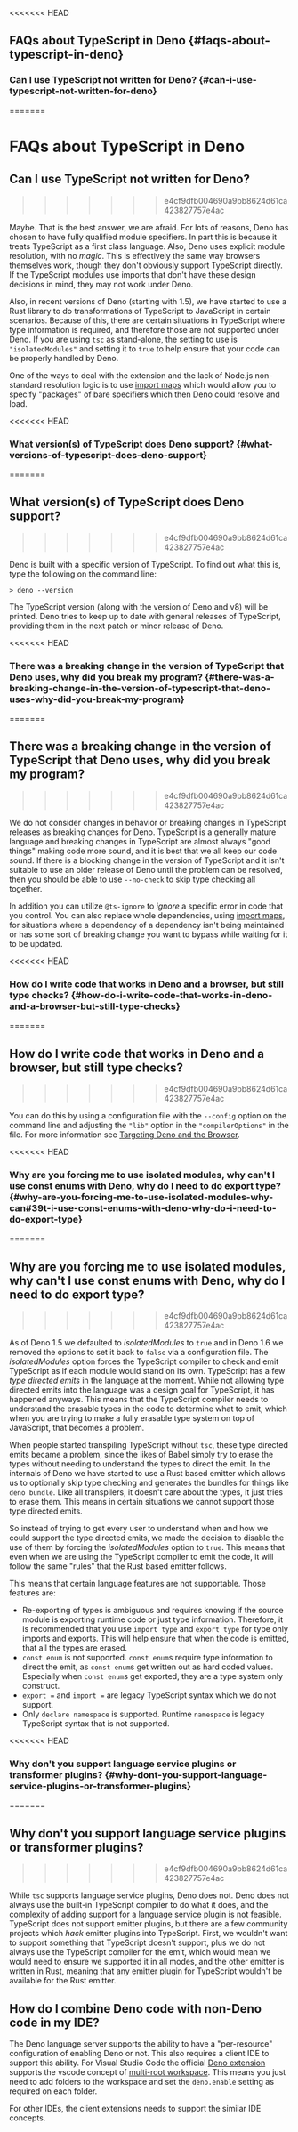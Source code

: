 <<<<<<< HEAD
## FAQs about TypeScript in Deno {#faqs-about-typescript-in-deno}

### Can I use TypeScript not written for Deno? {#can-i-use-typescript-not-written-for-deno}
=======
# FAQs about TypeScript in Deno

## Can I use TypeScript not written for Deno?
>>>>>>> e4cf9dfb004690a9bb8624d61ca423827757e4ac

Maybe. That is the best answer, we are afraid. For lots of reasons, Deno has
chosen to have fully qualified module specifiers. In part this is because it
treats TypeScript as a first class language. Also, Deno uses explicit module
resolution, with no _magic_. This is effectively the same way browsers
themselves work, though they don't obviously support TypeScript directly. If the
TypeScript modules use imports that don't have these design decisions in mind,
they may not work under Deno.

Also, in recent versions of Deno (starting with 1.5), we have started to use a
Rust library to do transformations of TypeScript to JavaScript in certain
scenarios. Because of this, there are certain situations in TypeScript where
type information is required, and therefore those are not supported under Deno.
If you are using `tsc` as stand-alone, the setting to use is `"isolatedModules"`
and setting it to `true` to help ensure that your code can be properly handled
by Deno.

One of the ways to deal with the extension and the lack of Node.js non-standard
resolution logic is to use
[import maps](../linking_to_external_code/import_maps.md) which would allow you
to specify "packages" of bare specifiers which then Deno could resolve and load.

<<<<<<< HEAD
### What version(s) of TypeScript does Deno support? {#what-versions-of-typescript-does-deno-support}
=======
## What version(s) of TypeScript does Deno support?
>>>>>>> e4cf9dfb004690a9bb8624d61ca423827757e4ac

Deno is built with a specific version of TypeScript. To find out what this is,
type the following on the command line:

```shell
> deno --version
```

The TypeScript version (along with the version of Deno and v8) will be printed.
Deno tries to keep up to date with general releases of TypeScript, providing
them in the next patch or minor release of Deno.

<<<<<<< HEAD
### There was a breaking change in the version of TypeScript that Deno uses, why did you break my program? {#there-was-a-breaking-change-in-the-version-of-typescript-that-deno-uses-why-did-you-break-my-program}
=======
## There was a breaking change in the version of TypeScript that Deno uses, why did you break my program?
>>>>>>> e4cf9dfb004690a9bb8624d61ca423827757e4ac

We do not consider changes in behavior or breaking changes in TypeScript
releases as breaking changes for Deno. TypeScript is a generally mature language
and breaking changes in TypeScript are almost always "good things" making code
more sound, and it is best that we all keep our code sound. If there is a
blocking change in the version of TypeScript and it isn't suitable to use an
older release of Deno until the problem can be resolved, then you should be able
to use `--no-check` to skip type checking all together.

In addition you can utilize `@ts-ignore` to _ignore_ a specific error in code
that you control. You can also replace whole dependencies, using
[import maps](../linking_to_external_code/import_maps), for situations where a
dependency of a dependency isn't being maintained or has some sort of breaking
change you want to bypass while waiting for it to be updated.

<<<<<<< HEAD
### How do I write code that works in Deno and a browser, but still type checks? {#how-do-i-write-code-that-works-in-deno-and-a-browser-but-still-type-checks}
=======
## How do I write code that works in Deno and a browser, but still type checks?
>>>>>>> e4cf9dfb004690a9bb8624d61ca423827757e4ac

You can do this by using a configuration file with the `--config` option on the
command line and adjusting the `"lib"` option in the `"compilerOptions"` in the
file. For more information see
[Targeting Deno and the Browser](./configuration#targeting-deno-and-the-browser).

<<<<<<< HEAD
### Why are you forcing me to use isolated modules, why can't I use const enums with Deno, why do I need to do export type? {#why-are-you-forcing-me-to-use-isolated-modules-why-can#39t-i-use-const-enums-with-deno-why-do-i-need-to-do-export-type}
=======
## Why are you forcing me to use isolated modules, why can't I use const enums with Deno, why do I need to do export type?
>>>>>>> e4cf9dfb004690a9bb8624d61ca423827757e4ac

As of Deno 1.5 we defaulted to _isolatedModules_ to `true` and in Deno 1.6 we
removed the options to set it back to `false` via a configuration file. The
_isolatedModules_ option forces the TypeScript compiler to check and emit
TypeScript as if each module would stand on its own. TypeScript has a few _type
directed emits_ in the language at the moment. While not allowing type directed
emits into the language was a design goal for TypeScript, it has happened
anyways. This means that the TypeScript compiler needs to understand the
erasable types in the code to determine what to emit, which when you are trying
to make a fully erasable type system on top of JavaScript, that becomes a
problem.

When people started transpiling TypeScript without `tsc`, these type directed
emits became a problem, since the likes of Babel simply try to erase the types
without needing to understand the types to direct the emit. In the internals of
Deno we have started to use a Rust based emitter which allows us to optionally
skip type checking and generates the bundles for things like `deno bundle`. Like
all transpilers, it doesn't care about the types, it just tries to erase them.
This means in certain situations we cannot support those type directed emits.

So instead of trying to get every user to understand when and how we could
support the type directed emits, we made the decision to disable the use of them
by forcing the _isolatedModules_ option to `true`. This means that even when we
are using the TypeScript compiler to emit the code, it will follow the same
"rules" that the Rust based emitter follows.

This means that certain language features are not supportable. Those features
are:

- Re-exporting of types is ambiguous and requires knowing if the source module
  is exporting runtime code or just type information. Therefore, it is
  recommended that you use `import type` and `export type` for type only imports
  and exports. This will help ensure that when the code is emitted, that all the
  types are erased.
- `const enum` is not supported. `const enum`s require type information to
  direct the emit, as `const enum`s get written out as hard coded values.
  Especially when `const enum`s get exported, they are a type system only
  construct.
- `export =` and `import =` are legacy TypeScript syntax which we do not
  support.
- Only `declare namespace` is supported. Runtime `namespace` is legacy
  TypeScript syntax that is not supported.

<<<<<<< HEAD
### Why don't you support language service plugins or transformer plugins? {#why-dont-you-support-language-service-plugins-or-transformer-plugins}
=======
## Why don't you support language service plugins or transformer plugins?
>>>>>>> e4cf9dfb004690a9bb8624d61ca423827757e4ac

While `tsc` supports language service plugins, Deno does not. Deno does not
always use the built-in TypeScript compiler to do what it does, and the
complexity of adding support for a language service plugin is not feasible.
TypeScript does not support emitter plugins, but there are a few community
projects which _hack_ emitter plugins into TypeScript. First, we wouldn't want
to support something that TypeScript doesn't support, plus we do not always use
the TypeScript compiler for the emit, which would mean we would need to ensure
we supported it in all modes, and the other emitter is written in Rust, meaning
that any emitter plugin for TypeScript wouldn't be available for the Rust
emitter.

## How do I combine Deno code with non-Deno code in my IDE?

The Deno language server supports the ability to have a "per-resource"
configuration of enabling Deno or not. This also requires a client IDE to
support this ability. For Visual Studio Code the official
[Deno extension](https://marketplace.visualstudio.com/items?itemName=denoland.vscode-deno)
supports the vscode concept of
[multi-root workspace](https://code.visualstudio.com/docs/editor/multi-root-workspaces).
This means you just need to add folders to the workspace and set the
`deno.enable` setting as required on each folder.

For other IDEs, the client extensions needs to support the similar IDE concepts.

